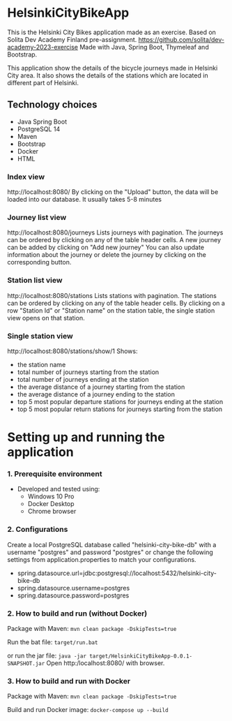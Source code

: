 # HelsinkiCityBikeApp

This is the Helsinki City Bikes application made as an exercise.
Based on Solita Dev Academy Finland pre-assignment.  https://github.com/solita/dev-academy-2023-exercise
Made with Java, Spring Boot, Thymeleaf and Bootstrap.

This application show the details of the bicycle journeys made in Helsinki City area. It also shows the details of the
stations which are located in different part of Helsinki.

## Technology choices

- Java Spring Boot
- PostgreSQL 14
- Maven
- Bootstrap
- Docker
- HTML

### Index view

http://localhost:8080/
By clicking on the "Upload" button, the data will be loaded into our database. It usually takes 5-8 minutes

### Journey list view

http://localhost:8080/journeys
Lists journeys with pagination.
The journeys can be ordered by clicking on any of the table header cells.
A new journey can be added by clicking on "Add new journey"
You can also update information about the journey or delete the journey by clicking on the corresponding button.

### Station list view

http://localhost:8080/stations
Lists stations with pagination.
The stations can be ordered by clicking on any of the table header cells.
By clicking on a row "Station Id" or "Station name" on the station table, the single station view opens on that station.

### Single station view

http://localhost:8080/stations/show/1
Shows:

- the station name
- total number of journeys starting from the station
- total number of journeys ending at the station
- the average distance of a journey starting from the station
- the average distance of a journey ending to the station
- top 5 most popular departure stations for journeys ending at the station
- top 5 most popular return stations for journeys starting from the station

# Setting up and running the application

### 1. Prerequisite environment

- Developed and tested using:
    - Windows 10 Pro
    - Docker Desktop
    - Chrome browser

### 2. Configurations

Create a local PostgreSQL database called "helsinki-city-bike-db" with a username "postgres" and password "postgres" or
change
the following settings from application.properties to match your configurations.

* spring.datasource.url=jdbc:postgresql://localhost:5432/helsinki-city-bike-db
* spring.datasource.username=postgres
* spring.datasource.password=postgres

### 2. How to build and run (without Docker)

Package with Maven:
``
mvn clean package -DskipTests=true
``

Run the bat file:
``
target/run.bat
``

or run the jar file:
``
java -jar target/HelsinkiCityBikeApp-0.0.1-SNAPSHOT.jar
``
Open http:/localhost:8080/ with browser.

### 3. How to build and run with Docker

Package with Maven:
``
mvn clean package -DskipTests=true
``

Build and run Docker image:
``
docker-compose up --build
``
